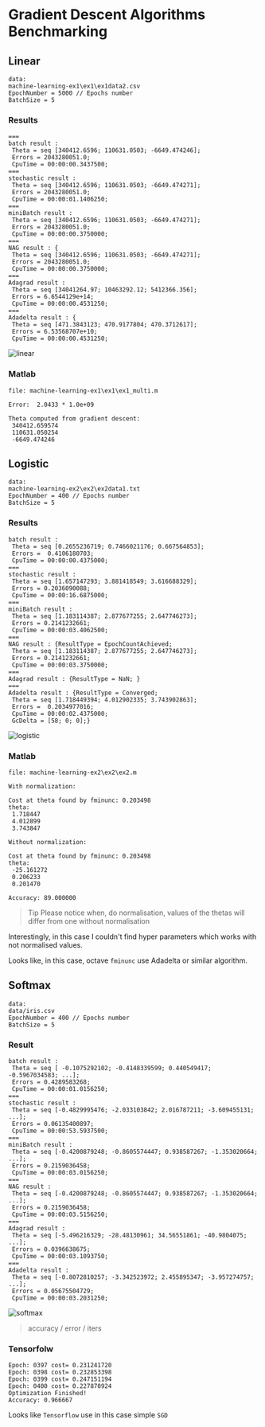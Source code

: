 # Gradient Descent Algorithms Benchmarking

## Linear

```
data:
machine-learning-ex1\ex1\ex1data2.csv
EpochNumber = 5000 // Epochs number
BatchSize = 5
```

### Results
```
===
batch result :
 Theta = seq [340412.6596; 110631.0503; -6649.474246];
 Errors = 2043280051.0;
 CpuTime = 00:00:00.3437500;
===
stochastic result :
 Theta = seq [340412.6596; 110631.0503; -6649.474271];
 Errors = 2043280051.0;
 CpuTime = 00:00:01.1406250;
===
miniBatch result :
 Theta = seq [340412.6596; 110631.0503; -6649.474271];
 Errors = 2043280051.0;
 CpuTime = 00:00:00.3750000;
===
NAG result : {
 Theta = seq [340412.6596; 110631.0503; -6649.474271];
 Errors = 2043280051.0;
 CpuTime = 00:00:00.3750000;
===
Adagrad result :
 Theta = seq [34041264.97; 10463292.12; 5412366.356];
 Errors = 6.6544129e+14;
 CpuTime = 00:00:00.4531250;
===
Adadelta result : {
 Theta = seq [471.3843123; 470.9177804; 470.3712617];
 Errors = 6.53568707e+10;
 CpuTime = 00:00:00.4531250;
```
![linear](./images/linear.png)

### Matlab

```
file: machine-learning-ex1\ex1\ex1_multi.m

Error:  2.0433 * 1.0e+09

Theta computed from gradient descent:
 340412.659574
 110631.050254
 -6649.474246
```

## Logistic

```
data:
machine-learning-ex2\ex2\ex2data1.txt
EpochNumber = 400 // Epochs number
BatchSize = 5
```

### Results
```
batch result :
 Theta = seq [0.2655236719; 0.7466021176; 0.667564853];
 Errors =  0.4106180703;
 CpuTime = 00:00:00.4375000;
===
stochastic result :
 Theta = seq [1.657147293; 3.881418549; 3.616688329];
 Errors = 0.2036090088;
 CpuTime = 00:00:16.6875000;
===
miniBatch result :
 Theta = seq [1.183114387; 2.877677255; 2.647746273];
 Errors = 0.2141232661;
 CpuTime = 00:00:03.4062500;
===
NAG result : {ResultType = EpochCountAchieved;
 Theta = seq [1.183114387; 2.877677255; 2.647746273];
 Errors = 0.2141232661;
 CpuTime = 00:00:03.3750000;
===
Adagrad result : {ResultType = NaN; }
===
Adadelta result : {ResultType = Converged;
 Theta = seq [1.718449394; 4.012902335; 3.743902863];
 Errors =  0.2034977016;
 CpuTime = 00:00:02.4375000;
 GcDelta = [58; 0; 0];}
```
![logistic](./images/logistic.png)

### Matlab

```
file: machine-learning-ex2\ex2\ex2.m

With normalization:

Cost at theta found by fminunc: 0.203498
theta:
 1.718447
 4.012899
 3.743847

Without normalization:

Cost at theta found by fminunc: 0.203498
theta:
 -25.161272
 0.206233
 0.201470

Accuracy: 89.000000
```
> Tip
> Please notice when, do normalisation, values of the thetas will differ from one without normalisation

Interestingly, in this case I couldn't find hyper parameters which works with not normalised values.

Looks like, in this case, octave `fminunc` use Adadelta or similar algorithm.


## Softmax

```
data:
data/iris.csv
EpochNumber = 400 // Epochs number
BatchSize = 5
```

### Result

```
batch result :
 Theta = seq [ -0.1075292102; -0.4148339599; 0.440549417; -0.5967034583; ...];
 Errors = 0.4289583268;
 CpuTime = 00:00:01.0156250;
===
stochastic result :
 Theta = seq [-0.4829995476; -2.033103842; 2.016787211; -3.609455131; ...];
 Errors = 0.06135400897;
 CpuTime = 00:00:53.5937500;
===
miniBatch result :
 Theta = seq [-0.4200879248; -0.8605574447; 0.938587267; -1.353020664; ...];
 Errors = 0.2159036458;
 CpuTime = 00:00:03.0156250;
===
NAG result :
 Theta = seq [-0.4200879248; -0.8605574447; 0.938587267; -1.353020664; ...];
 Errors = 0.2159036458;
 CpuTime = 00:00:03.5156250;
===
Adagrad result :
 Theta = seq [-5.496216329; -28.48130961; 34.56551861; -40.9804075; ...];
 Errors = 0.0396638675;
 CpuTime = 00:00:03.1093750;
===
Adadelta result :
 Theta = seq [-0.8072810257; -3.342523972; 2.455895347; -3.957274757; ...];
 Errors = 0.05675504729;
 CpuTime = 00:00:03.2031250;

```

![softmax](./images/softmax.png)

> accuracy / error / iters

### Tensorfolw

```
Epoch: 0397 cost= 0.231241720
Epoch: 0398 cost= 0.232853398
Epoch: 0399 cost= 0.247151194
Epoch: 0400 cost= 0.227870924
Optimization Finished!
Accuracy: 0.966667
```
Looks like `Tensorflow` use in this case simple `SGD`